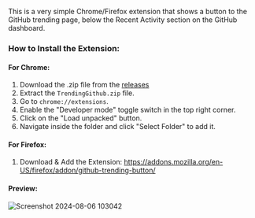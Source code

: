 This is a very simple Chrome/Firefox extension that shows a button to the GitHub trending page, below the Recent Activity section on the GitHub dashboard.

### How to Install the Extension:

#### For Chrome:

1. Download the .zip file from the [releases](https://github.com/MacielG1/TrendingPageButton/releases/latest)
2. Extract the `TrendingGithub.zip` file.
3. Go to `chrome://extensions`.
4. Enable the "Developer mode" toggle switch in the top right corner.
5. Click on the "Load unpacked" button.
6. Navigate inside the folder and click "Select Folder" to add it.

#### For Firefox:

1. Download & Add the Extension: https://addons.mozilla.org/en-US/firefox/addon/github-trending-button/

#### Preview:

![Screenshot 2024-08-06 103042](https://github.com/user-attachments/assets/4805dc1b-c7ee-47a8-84be-a3fc822d3a4c)

